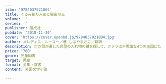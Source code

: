 ```yaml
---
isbn: '9784037921804'
title: くるみ割り人形と秘密の王
volume: ''
series: ''
publisher: 偕成社
pubdate: '2018-11-30'
cover: 'https://cover.openbd.jp/9784037921804.jpg'
author: メレディス・ルースー／著 しぶやまさこ／翻訳
description: 亡き母が遺した卵型の入れ物の鍵を探して、クララは不思議な4つの王国にたどりつく。幻想的なディズニー実写映画の小説版。
price: '780'
genre: 児童図書
target: 児童
format: 全集・双書
content: 外国文学小説

---
```

